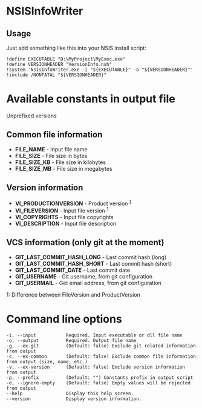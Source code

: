 # NSISInfoWriter #

## Usage
Just add something like this into your NSIS install script:
```nsis
!define EXECUTABLE "D:\MyProject\MyExec.exe"
!define VERSIONHEADER "VersionInfo.nsh"
!system 'NsisInfoWriter.exe -i "${EXECUTABLE}" -o "${VERSIONHEADER}"'
!include /NONFATAL "${VERSIONHEADER}"
```

# Available constants in output file

Unprefixed versions

## Common file information
- **FILE_NAME** - Input file name
- **FILE_SIZE** - File size in bytes
- **FILE_SIZE_KB** - File size in kilobytes
- **FILE_SIZE_MB** - File size in megabytes

## Version information
- **VI_PRODUCTIONVERSION** - Product version <sup>[1](#versionfn)</sup>
- **VI_FILEVERSION** - Input file version <sup>[1](#versionfn)</sup>
- **VI_COPYRIGHTS** - Input file copyrights
- **VI_DESCRIPTION** - Input file description

## VCS information (only git at the moment)
- **GIT_LAST_COMMIT_HASH_LONG** - Last commit hash (long)
- **GIT_LAST_COMMIT_HASH_SHORT** - Last commit hash (short)
- **GIT_LAST_COMMIT_DATE** - Last commit date
- **GIT_USERNAME** - Git username, from git configuration
- **GIT_USERMAIL** - Get email address, from git configuration

<a name="versionfn">1</a>: Difference between FileVersion and ProductVersion

# Command line options
```
-i, --input           Required. Input executable or dll file name
-o, --output          Required. Output file name
-g, --ex-git          (Default: false) Exclude git related information from output
-c, --ex-common       (Default: false) Exclude common file information from output (size, name, etc.)
-v, --ex-version      (Default: false) Exclude version information from output
-p, --prefix          (Default: "") Constants prefix in output script
-e, --ignore-empty    (Default: false) Empty values will be rejected from output
--help                Display this help screen.
--version             Display version information.
```